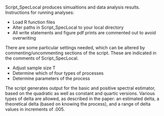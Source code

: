 Script_SpecLocal produces simualtions and data analysis results.
Instructions for running analyses:
- Load R function files
- Alter paths in Script_SpecLocal to your local directory
- All write statements and figure pdf prints are commented out to avoid overwriting

There are some particular settings needed, which can be altered by commenting/uncommenting
sections of the script.  These are indicated in the comments of Script_SpecLocal.
- Adjust sample size T
- Determine which of four types of processes
- Determine parameters of the process

The script generates output for the basic and positive spectral estimator, based on the quadratic
as well as constant and quartic versions.  Various types of delta are allowed, as described in
the paper: an estimated delta, a theoretical delta (based on knowing the process), and a range of
delta values in increments of .005.  
